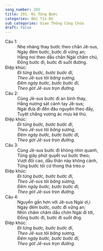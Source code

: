 ```yaml
---
song_number: 291
title: 291. Đi Từng Bước
categories: Đời Tín Đồ
sub_categories: Giao Thông Cùng Chúa
draft: false
---
```

<dl><dt>Câu 1:</dt><dd data-verse="1">Nhẹ nhàng thay bước theo chân Jê-sus, <br/>Ngày đêm bước, bước đi vững an; <br/>Hằng noi theo dấu chân Ngài chăm chú, <br/>Đồng bước đi, bước đi suốt đường. </dd><dt>Điệp khúc:</dt><dd data-chorus="1"><em>Đi từng bước, bước bước đi, <br/>Theo Jê-sus tôi băng sương, <br/>Đêm ngày bước, bước bước đi, <br/>Theo gót Jê-sus trọn đường. </em></dd><dt>Câu 2:</dt><dd data-verse="2">Cùng Jê-sus bước đi an bình thay, <br/>Hằng nương sát cánh tay Jê-sus; <br/>Ngài đưa đi đến đâu nguyền theo đấy, <br/>Tuyệt chẳng vương ác mưu kẻ thù. </dd><dt>Điệp khúc:</dt><dd data-chorus="1"><em>Đi từng bước, bước bước đi, <br/>Theo Jê-sus tôi băng sương, <br/>Đêm ngày bước, bước bước đi, <br/>Theo gót Jê-sus trọn đường. </em></dd><dt>Câu 3:</dt><dd data-verse="3">Cùng Jê-sus bước đi không nhìn quanh, <br/>Từng giây phút quyết vui bước theo; <br/>Vượt đồi cao, dẫu thân này không cánh, <br/>Từng bước tôi cứ thong thả trèo.o </dd><dt>Điệp khúc:</dt><dd data-chorus="1"><em>Đi từng bước, bước bước đi, <br/>Theo Jê-sus tôi băng sương, <br/>Đêm ngày bước, bước bước đi, <br/>Theo gót Jê-sus trọn đường. </em></dd><dt>Câu 4:</dt><dd data-verse="4">Nguyền gần hơn với Jê-sus Ngài ơi,i <br/>Ngày đêm bước, oước đi vững an; <br/>Nhìn chăm chăm dấu chơn Ngài đi tới, <br/>Đồng bước đi, bước đi suốt đng. </dd><dt>Điệp khúc:</dt><dd data-chorus="1"><em>Đi từng bước, bước bước đi, <br/>Theo Jê-sus tôi băng sương, <br/>Đêm ngày bước, bước bước đi, <br/>Theo gót Jê-sus trọn đường. </em></dd></dl>